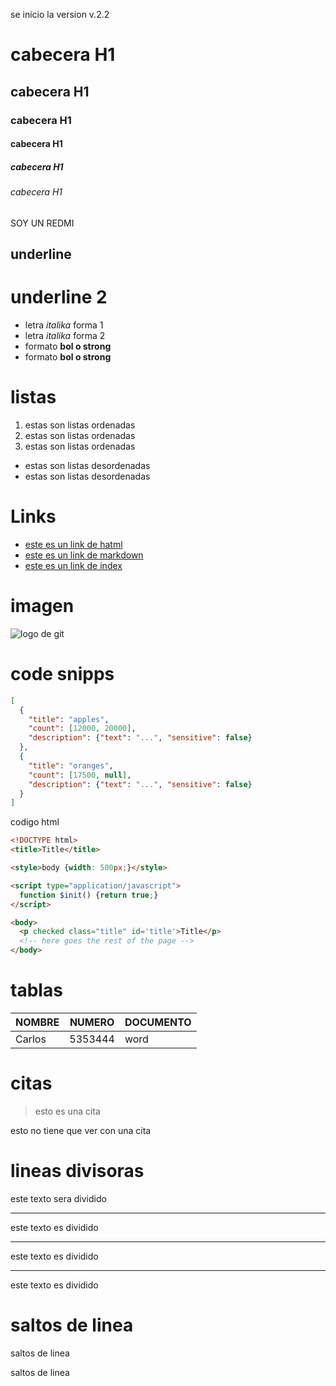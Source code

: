 
se inicio la version v.2.2


# cabecera H1
## cabecera H1
### cabecera H1
#### cabecera H1
##### cabecera H1
###### cabecera H1

SOY UN REDMI

underline
------
underline 2
=====

- letra *italika* forma 1
- letra _italika_ forma 2
- formato **bol o strong**
- formato __bol o strong__

# listas
1. estas son listas ordenadas
2. estas son listas ordenadas
3. estas son listas ordenadas

- estas son listas desordenadas
- estas son listas desordenadas

# Links
- <a href="http://www.google.com">este es un link de hatml</a>
- [este es un link de markdown](hhtp://wwww.google.com)
- [este es un link de index](index.html)

# imagen
![logo de git](https://es.wizcase.com/wp-content/uploads/2022/03/GitHub-Logo.png)

# code snipps
```JSON
[
  {
    "title": "apples",
    "count": [12000, 20000],
    "description": {"text": "...", "sensitive": false}
  },
  {
    "title": "oranges",
    "count": [17500, null],
    "description": {"text": "...", "sensitive": false}
  }
]

```
codigo html
```html
<!DOCTYPE html>
<title>Title</title>

<style>body {width: 500px;}</style>

<script type="application/javascript">
  function $init() {return true;}
</script>

<body>
  <p checked class="title" id='title'>Title</p>
  <!-- here goes the rest of the page -->
</body>
```

# tablas
| NOMBRE | NUMERO | DOCUMENTO |
| ------ | ------ | --------- |
Carlos | 5353444 | word|

# citas
>esto es una cita

esto no tiene que ver con una cita

# lineas divisoras

este texto sera dividido

---
este texto es dividido

***
este texto es dividido

___
este texto es dividido

# saltos de linea

saltos de linea 

saltos de linea


